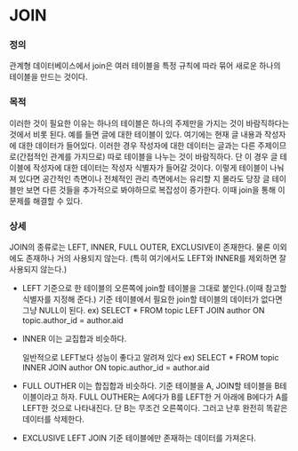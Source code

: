 # JOIN

### 정의

관계형 데이터베이스에서 join은 여러 테이블을 특정 규칙에 따라 묶어 새로운 하나의 테이블을 만드는 것이다.

### 목적

이러한 것이 필요한 이유는 하나의 테이블은 하나의 주제만을 가지는 것이 바람직하다는 것에서 비롯 된다.
예를 들면 글에 대한 테이블이 있다. 여기에는 현재 글 내용과 작성자에 대한 데이터가 들어있다. 이러한 경우 작성자에 대한 데이터는 글과는 다른 주제이므로(간접적인 관계를 가지므로) 따로 테이블을 나누는 것이 바람직하다. 단 이 경우 글 테이블에 작성자에 대한 데이터는 작성자 식별자가 들어갈 것이다. 이렇게 테이블이 나눠져 있다면 공간적인 측면이나 전체적인 관리 측면에서는 유리할 지 몰라도 당장 글 테이블만 보면 다른 것들을 추가적으로 봐야하므로 복잡성이 증가한다. 이때 join을 통해 이 문제를 해결할 수 있다.

### 상세

JOIN의 종류로는 LEFT, INNER, FULL OUTER, EXCLUSIVE이 존재한다. 물론 이외에도 존재하나 거의 사용되지 않는다. (특히 여기에서도 LEFT와 INNER를 제외하면 잘 사용되지 않는다.)

- LEFT
  기준으로 한 테이블의 오른쪽에 join할 테이블을 그대로 붙인다.(이때 참고할 식별자를 지정해 준다.) 기준 테이블에서 필요한 join할 테이블의 데이터가 없다면 그냥 NULL이 된다.
  ex) SELECT * FROM topic LEFT JOIN author ON topic.author_id = author.aid

- INNER
  이는 교집합과 비슷하다.

  일반적으로 LEFT보다 성능이 좋다고 알려져 있다
  ex) SELECT * FROM topic INNER JOIN author ON topic.author_id = author.aid

- FULL OUTHER
  이는 합집합과 비슷하다.
  기준 테이블을 A, JOIN할 테이블을 B테이블이라고 하자.
  FULL OUTHER는 A에다가 B를 LEFT한 거 아래에 B에다가 A를 LEFT한 것으로 나타내진다. 단 B는 무조건 오른쪽이다. 그러고 난후 완전히 똑같은 데이터를 삭제한다.

- EXCLUSIVE LEFT JOIN
  기준 테이블에만 존재하는 데이터를 가져온다.

